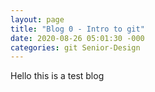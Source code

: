```yaml
---
layout: page
title: "Blog 0 - Intro to git"
date: 2020-08-26 05:01:30 -000
categories: git Senior-Design
---
```

Hello this is a test blog
